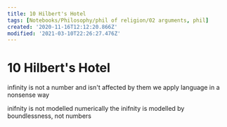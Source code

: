 ```yaml
---
title: 10 Hilbert's Hotel
tags: [Notebooks/Philosophy/phil of religion/02 arguments, phil]
created: '2020-11-16T12:12:20.866Z'
modified: '2021-03-10T22:26:27.476Z'
---
```


# 10 Hilbert's Hotel
infinity is not a number and isn't affected by them
we apply language in a nonsense way

inifnity is not modelled numerically
the inifnity is modelled by boundlessness, not numbers


